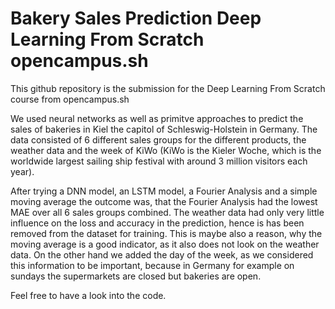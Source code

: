 # Bakery Sales Prediction Deep Learning From Scratch opencampus.sh

This github repository is the submission for the Deep Learning From Scratch course from opencampus.sh

We used neural networks as well as primitve approaches to predict the sales of bakeries in Kiel the capitol of Schleswig-Holstein in Germany. The data consisted of 6 different sales groups for the different products, the weather data and the week of KiWo (KiWo is the Kieler Woche, which is the worldwide largest sailing ship festival with around 3 million visitors each year).

After trying a DNN model, an LSTM model, a Fourier Analysis and a simple moving average the outcome was, that the Fourier Analysis had the lowest MAE over all 6 sales groups combined. The weather data had only very little influence on the loss and accuracy in the prediction, hence is has been removed from the dataset for training. This is maybe also a reason, why the moving average is a good indicator, as it also does not look on the weather data. On the other hand we added the day of the week, as we considered this information to be important, because in Germany for example on sundays the supermarkets are closed but bakeries are open.

Feel free to have a look into the code.
